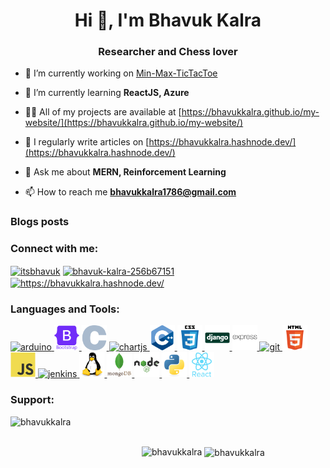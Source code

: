 <h1 align="center">Hi 👋, I'm Bhavuk Kalra</h1>
<h3 align="center">Researcher and Chess lover</h3>

- 🔭 I’m currently working on [Min-Max-TicTacToe](https://github.com/bhavukkalra/TicTacToe_Min_Max)

- 🌱 I’m currently learning **ReactJS, Azure**

- 👨‍💻 All of my projects are available at [https://bhavukkalra.github.io/my-website/](https://bhavukkalra.github.io/my-website/)

- 📝 I regularly write articles on [https://bhavukkalra.hashnode.dev/](https://bhavukkalra.hashnode.dev/)

- 💬 Ask me about **MERN, Reinforcement Learning**

- 📫 How to reach me **bhavukkalra1786@gmail.com**

### Blogs posts
<!-- BLOG-POST-LIST:START -->
<!-- BLOG-POST-LIST:END -->

<h3 align="left">Connect with me:</h3>
<p align="left">
<a href="https://twitter.com/itsbhavuk" target="blank"><img align="center" src="https://cdn.jsdelivr.net/npm/simple-icons@3.0.1/icons/twitter.svg" alt="itsbhavuk" height="30" width="40" /></a>
<a href="https://linkedin.com/in/bhavuk-kalra-256b67151" target="blank"><img align="center" src="https://cdn.jsdelivr.net/npm/simple-icons@3.0.1/icons/linkedin.svg" alt="bhavuk-kalra-256b67151" height="30" width="40" /></a>
<a href="/https://bhavukkalra.hashnode.dev/" target="blank"><img align="center" src="https://cdn.jsdelivr.net/npm/simple-icons@3.0.1/icons/rss.svg" alt="https://bhavukkalra.hashnode.dev/" height="30" width="40" /></a>
</p>

<h3 align="left">Languages and Tools:</h3>
<p align="left"> <a href="https://www.arduino.cc/" target="_blank"> <img src="https://cdn.worldvectorlogo.com/logos/arduino-1.svg" alt="arduino" width="40" height="40"/> </a> <a href="https://getbootstrap.com" target="_blank"> <img src="https://raw.githubusercontent.com/devicons/devicon/master/icons/bootstrap/bootstrap-plain-wordmark.svg" alt="bootstrap" width="40" height="40"/> </a> <a href="https://www.cprogramming.com/" target="_blank"> <img src="https://raw.githubusercontent.com/devicons/devicon/master/icons/c/c-original.svg" alt="c" width="40" height="40"/> </a> <a href="https://www.chartjs.org" target="_blank"> <img src="https://www.chartjs.org/media/logo-title.svg" alt="chartjs" width="40" height="40"/> </a> <a href="https://www.w3schools.com/cpp/" target="_blank"> <img src="https://raw.githubusercontent.com/devicons/devicon/master/icons/cplusplus/cplusplus-original.svg" alt="cplusplus" width="40" height="40"/> </a> <a href="https://www.w3schools.com/css/" target="_blank"> <img src="https://raw.githubusercontent.com/devicons/devicon/master/icons/css3/css3-original-wordmark.svg" alt="css3" width="40" height="40"/> </a> <a href="https://www.djangoproject.com/" target="_blank"> <img src="https://raw.githubusercontent.com/devicons/devicon/master/icons/django/django-original.svg" alt="django" width="40" height="40"/> </a> <a href="https://expressjs.com" target="_blank"> <img src="https://raw.githubusercontent.com/devicons/devicon/master/icons/express/express-original-wordmark.svg" alt="express" width="40" height="40"/> </a> <a href="https://git-scm.com/" target="_blank"> <img src="https://www.vectorlogo.zone/logos/git-scm/git-scm-icon.svg" alt="git" width="40" height="40"/> </a> <a href="https://www.w3.org/html/" target="_blank"> <img src="https://raw.githubusercontent.com/devicons/devicon/master/icons/html5/html5-original-wordmark.svg" alt="html5" width="40" height="40"/> </a> <a href="https://developer.mozilla.org/en-US/docs/Web/JavaScript" target="_blank"> <img src="https://raw.githubusercontent.com/devicons/devicon/master/icons/javascript/javascript-original.svg" alt="javascript" width="40" height="40"/> </a> <a href="https://www.jenkins.io" target="_blank"> <img src="https://www.vectorlogo.zone/logos/jenkins/jenkins-icon.svg" alt="jenkins" width="40" height="40"/> </a> <a href="https://www.linux.org/" target="_blank"> <img src="https://raw.githubusercontent.com/devicons/devicon/master/icons/linux/linux-original.svg" alt="linux" width="40" height="40"/> </a> <a href="https://www.mongodb.com/" target="_blank"> <img src="https://raw.githubusercontent.com/devicons/devicon/master/icons/mongodb/mongodb-original-wordmark.svg" alt="mongodb" width="40" height="40"/> </a> <a href="https://nodejs.org" target="_blank"> <img src="https://raw.githubusercontent.com/devicons/devicon/master/icons/nodejs/nodejs-original-wordmark.svg" alt="nodejs" width="40" height="40"/> </a> <a href="https://www.python.org" target="_blank"> <img src="https://raw.githubusercontent.com/devicons/devicon/master/icons/python/python-original.svg" alt="python" width="40" height="40"/> </a> <a href="https://reactjs.org/" target="_blank"> <img src="https://raw.githubusercontent.com/devicons/devicon/master/icons/react/react-original-wordmark.svg" alt="react" width="40" height="40"/> </a> </p>

<h3 align="left">Support:</h3>
<p><a href="https://www.buymeacoffee.com/bhavukkalra"> <img align="left" src="https://cdn.buymeacoffee.com/buttons/v2/default-yellow.png" height="50" width="210" alt="bhavukkalra" /></a></p><br><br>

<p><img align="left" src="https://github-readme-stats.vercel.app/api/top-langs?username=bhavukkalra&show_icons=true&locale=en&layout=compact" alt="bhavukkalra" /></p>

<p>&nbsp;<img align="center" src="https://github-readme-stats.vercel.app/api?username=bhavukkalra&show_icons=true&locale=en" alt="bhavukkalra" /></p>
